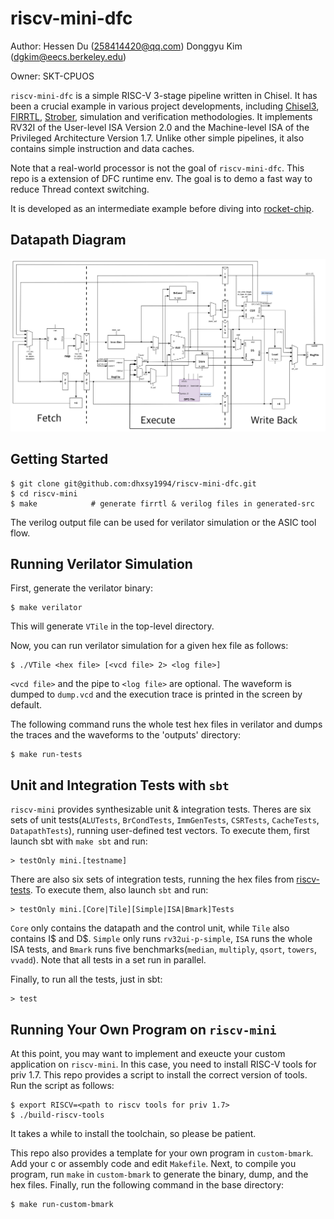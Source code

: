 # riscv-mini-dfc

Author: Hessen Du (258414420@qq.com)  Donggyu Kim (dgkim@eecs.berkeley.edu)

Owner: SKT-CPUOS

`riscv-mini-dfc` is a simple RISC-V 3-stage pipeline written in Chisel. It has been a crucial example in various project developments,
including [Chisel3](https://github.com/ucb-bar/chisel3.git), [FIRRTL](https://github.com/ucb-bar/firrtl.git),
[Strober](https://bar.eecs.berkeley.edu/projects/strober.html), simulation and verification methodologies.
It implements RV32I of the User-level ISA Version 2.0 and the Machine-level ISA of the Privileged Architecture Version 1.7.
Unlike other simple pipelines, it also contains simple instruction and data caches.

Note that a real-world processor is not the goal of `riscv-mini-dfc`.
This repo is a extension of DFC runtime env. The goal is to demo a fast way to reduce Thread context switching.

It is developed as an intermediate example before diving into [rocket-chip](https://github.com/freechipsproject/rocket-chip). 


## Datapath Diagram
![pipeline](pipeline-modified.png)

## Getting Started

    $ git clone git@github.com:dhxsy1994/riscv-mini-dfc.git
    $ cd riscv-mini
    $ make            # generate firrtl & verilog files in generated-src
    
The verilog output file can be used for verilator simulation or the ASIC tool flow.
    
## Running Verilator Simulation

First, generate the verilator binary:

    $ make verilator
    
This will generate `VTile` in the top-level directory.

Now, you can run verilator simulation for a given hex file as follows:

    $ ./VTile <hex file> [<vcd file> 2> <log file>]
    
`<vcd file>` and the pipe to `<log file>` are optional. The waveform is dumped to `dump.vcd` and the execution trace is printed in the screen by default.

The following command runs the whole test hex files in verilator and dumps the traces and the waveforms to the 'outputs' directory:

    $ make run-tests

## Unit and Integration Tests with `sbt`

`riscv-mini` provides synthesizable unit & integration tests.
Theres are six sets of unit tests(`ALUTests`, `BrCondTests`, `ImmGenTests`, `CSRTests`, `CacheTests`, `DatapathTests`),
running user-defined test vectors.
To execute them, first launch sbt with `make sbt` and run:

    > testOnly mini.[testname]
  
There are also six sets of integration tests, running the hex files from [riscv-tests](https://github.com/riscv/riscv-tests).
To execute them, also launch `sbt` and run:

    > testOnly mini.[Core|Tile][Simple|ISA|Bmark]Tests
    
`Core` only contains the datapath and the control unit, while `Tile` also contains I$ and D$. `Simple` only runs `rv32ui-p-simple`,
`ISA` runs the whole ISA tests, and `Bmark` runs five benchmarks(`median`, `multiply`, `qsort`, `towers`, `vvadd`). 
Note that all tests in a set run in parallel.

Finally, to run all the tests, just in sbt:

    > test
    
## Running Your Own Program on `riscv-mini`

At this point, you may want to implement and exeucte your custom application on `riscv-mini`. In this case, you need to install RISC-V tools for priv 1.7. This repo provides a script to install the correct version of tools. Run the script as follows:

    $ export RISCV=<path to riscv tools for priv 1.7>
    $ ./build-riscv-tools
    
It takes a while to install the toolchain, so please be patient.

This repo also provides a template for your own program in `custom-bmark`. Add your c or assembly code and edit `Makefile`. Next, to compile you program, run `make` in `custom-bmark` to generate the binary, dump, and the hex files. Finally, run the following command in the base directory:

    $ make run-custom-bmark
